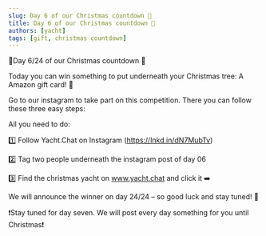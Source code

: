 ```yaml
---
slug: Day 6 of our Christmas countdown 🎄
title: Day 6 of our Christmas countdown 🎄
authors: [yacht]
tags: [gift, christmas countdown]
---
```


🎅Day 6/24 of our Christmas countdown 🎄

Today you can win something to put underneath your Christmas tree: A Amazon gift card! 🎉

Go to our instagram to take part on this competition. There you can follow these three easy steps:

All you need to do:

1️⃣ Follow Yacht.Chat on Instagram (https://lnkd.in/dN7MubTv)

2️⃣ Tag two people underneath the instagram post of day 06

3️⃣ Find the christmas yacht on www.yacht.chat and click it ➡️

We will announce the winner on day 24/24 – so good luck and stay tuned! 😬

❗️Stay tuned for day seven. We will post every day something for you until Christmas❗️ 